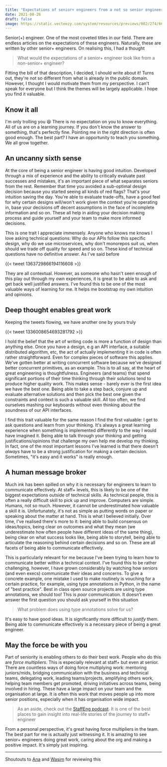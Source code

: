 ```yaml
---
title: "Expectations of senior+ engineers from a not so senior engineer"
date: 2021-08-26
draft: false
image: https://static.vecteezy.com/system/resources/previews/002/274/665/original/black-woman-working-on-laptop-freelance-remote-working-online-studying-work-from-home-concept-illustration-vector.jpg 
---
```


Senior(+) engineer. One of the most coveted titles in our field. There are endless articles on the
expectations of these engineers. Naturally, these are written by other senior+ engineers. On realising
this, I had a thought

> What would the expectations of a senior+ engineer look like from a non-senior+ engineer?

Fitting the bill of that description, I decided, I should write about it! Turns out, they're not so
different from what is already in the public domain. However, I thought I would motivate them from my
perspective. I can't speak for everyone but I think the themes will be largely applicable. I hope you
find it valuable.

## Know it all

I'm only trolling you 😆 There is no expectation on you to know everything. All of us are on a learning
journey. If you don't know the answer to something, that's perfectly fine. Pointing me in the right direction
is often good enough. The best part? I have an opportunity to teach you something. We all grow together.

## An uncanny sixth sense

At the core of being a senior engineer is having good intuition. Developed through a mix of experience
and the ability to critically evaluate past successes and mistakes, it's an important piece of what separates
seniors from the rest. Remember that time you avoided a sub-optimal design decision because you started
seeing all kinds of red flags? That's your intuition saving the day. You're able to evaluate trade-offs,
have a good feel for why certain designs will/won't work given the context you're operating in, base
your decisions off decent assumptions in the face of incomplete information and so on. These all help
in aiding your decision making process and guide yourself and your team to make more informed decisions.

This is one trait I appreciate immensely. Anyone who knows me knows I love asking technical questions:
Why do our APIs follow this specific design, why do we use microservices, why don't monorepos suit us,
when should we trade off quality for speed and so on. These kind of technical questions have no definitive
answer. As I've said before

{{< tweet 1363729866194116608 >}}

They are all contextual. However, as someone who hasn't seen enough of this play out through my own
experiences, it is great to be able to ask and get back well justified answers. I've found this to
be one of the most valuable ways of learning for me. It helps me bootstrap my own intuition and opinions.

## Deep thought enables great work

Keeping the tweets flowing, we have another one by yours truly

{{< tweet 1336008654693281792 >}}

I hold the belief that the art of writing code is more a function of design than anything else. Once
you have a design, e.g an API interface, a suitable distributed algorithm, etc, the act of actually
implementing it in code is often rather straightforward. Even for complex pieces of software this
applies. We've gotten better at writing concurrent software because we've designed better concurrent
primitives, as an example. This is to all say, at the heart of great engineering is thoughtfulness.
Engineers (and teams) that spend significant portions of their time thinking through their solutions
tend to produce higher quality work. This makes sense - barely ever is the first idea we have the best
one. Being able to take a step back, conjure up and evaluate alternative solutions and then pick the
best one given the constraints and context is such a valuable skill. All too often, we find ourselves
mashing our keyboards without even thinking about the soundness of our API interfaces.

I find this trait valuable for the same reason I find the first valuable: I get to ask questions and
learn from your thinking. It's always a great learning experience when something is implemented
differently to the way I would have imagined it. Being able to talk through your thinking and getting
justifications/opinions that challenge my own help me develop my thinking. In fact, one of the most
important lessons I've learned is that there doesn't *always* have to be a strong justification for
making a certain decision. Sometimes, "it's easy and it works" is really enough.

## A human message broker

Much ink has been spilled on why it is necessary for engineers to learn to communicate effectively. At
staff+ levels, this is likely to be one of the biggest expectations outside of technical skills. As
technical people, this is often a really difficult skill to pick up and improve. Computers are simple.
Humans, not so much. However, it cannot be underestimated how valuable a skill it is. Unfortunately,
it's not as simple as putting words on paper or speaking about the matter at hand. This is what I
believed initially. Over time, I've realised there's more to it: being able to build consensus on
ideas/topics, being clear on outcomes and what they mean (we underestimate how often people have different
ideas of the same thing), being clear on what success looks like, being able to storytell, being able
to articulate the reasoning behind certain decisions and so on. These are all facets of being able to
communicate effectively.

This is particularly relevant for me because I've been trying to learn how to communicate better within
a technical context. I've found this to be rather challenging, however, I have grown considerably by
watching how seniors (and even execs) communicate their ideas and concerns. To give a concrete example,
one mistake I used to make routinely is vouching for a certain practice, for example, using type annotations
in Python, in the name of "best practice". Best in class open source projects are using type annotations,
we should too! This is *poor* communication. It doesn't even answer the first question you should ask
yourself in this situation

> What problem does using type annotations solve for us?

It's easy to have good ideas. It is significantly more difficult to *justify* them. Being able to communicate
effectively is a necessary piece of being a great engineer.

## May the force be with you

Part of seniority is enabling others to do their best work. People who do this are *force multipliers*.
This is especially relevant at staff+ but even at senior. There are countless ways of doing force
multiplying work: mentoring juniors/mids, bridging communication with the business and technical teams,
delegating work, leading teams/projects, amplifying others work, helping team members get promoted,
driving initiatives across teams, being involved in hiring. These have a large impact on your team
and the organisation at large. It is often this work that moves people up into more senior positions,
especially when it has organisation wide impact.

> As an aside, check out the [StaffEng podcast](https://podcast.staffeng.com/). It is one of the best
> places to gain insight into real-life stories of the journey to staff+ engineer

From a personal perspective, it's great having force multipliers in the team. The best part for me is
actually just witnessing it. It is amazing to see senior+ engineers doing great work, caring about the
org and making a positive impact. It's simply just inspiring.

***

Shoutouts to [Ana](https://twitter.com/a_hoverbear) and [Wasim](https://twitter.com/wasimlorgat) for
reviewing this
